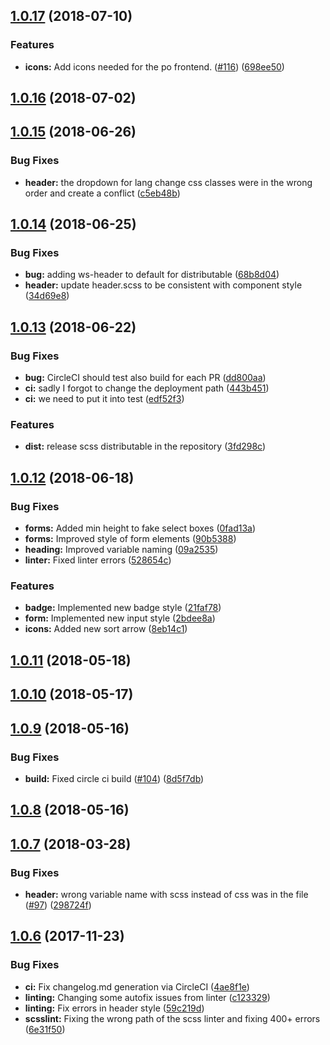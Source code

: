 <a name="1.0.17"></a>
## [1.0.17](https://github.com/fabric-design/scss/compare/1.0.16...1.0.17) (2018-07-10)


### Features

* **icons:** Add icons needed for the po frontend. ([#116](https://github.com/fabric-design/scss/issues/116)) ([698ee50](https://github.com/fabric-design/scss/commit/698ee50))



<a name="1.0.16"></a>
## [1.0.16](https://github.com/fabric-design/scss/compare/1.0.15...1.0.16) (2018-07-02)



<a name="1.0.15"></a>
## [1.0.15](https://github.com/fabric-design/scss/compare/1.0.14...1.0.15) (2018-06-26)


### Bug Fixes

* **header:** the dropdown for lang change css classes were in the wrong order and create a conflict ([c5eb48b](https://github.com/fabric-design/scss/commit/c5eb48b))



<a name="1.0.14"></a>
## [1.0.14](https://github.com/fabric-design/scss/compare/1.0.13...1.0.14) (2018-06-25)


### Bug Fixes

* **bug:** adding ws-header to default for distributable ([68b8d04](https://github.com/fabric-design/scss/commit/68b8d04))
* **header:** update header.scss to be consistent with component style ([34d69e8](https://github.com/fabric-design/scss/commit/34d69e8))



<a name="1.0.13"></a>
## [1.0.13](https://github.com/fabric-design/scss/compare/1.0.12...1.0.13) (2018-06-22)


### Bug Fixes

* **bug:** CircleCI should test also build for each PR ([dd800aa](https://github.com/fabric-design/scss/commit/dd800aa))
* **ci:** sadly I forgot to change the deployment path ([443b451](https://github.com/fabric-design/scss/commit/443b451))
* **ci:** we need to put it into test ([edf52f3](https://github.com/fabric-design/scss/commit/edf52f3))


### Features

* **dist:** release scss distributable in the repository ([3fd298c](https://github.com/fabric-design/scss/commit/3fd298c))



<a name="1.0.12"></a>
## [1.0.12](https://github.com/fabric-design/scss/compare/1.0.11...1.0.12) (2018-06-18)


### Bug Fixes

* **forms:** Added min height to fake select boxes ([0fad13a](https://github.com/fabric-design/scss/commit/0fad13a))
* **forms:** Improved style of form elements ([90b5388](https://github.com/fabric-design/scss/commit/90b5388))
* **heading:** Improved variable naming ([09a2535](https://github.com/fabric-design/scss/commit/09a2535))
* **linter:** Fixed linter errors ([528654c](https://github.com/fabric-design/scss/commit/528654c))


### Features

* **badge:** Implemented new badge style ([21faf78](https://github.com/fabric-design/scss/commit/21faf78))
* **form:** Implemented new input style ([2bdee8a](https://github.com/fabric-design/scss/commit/2bdee8a))
* **icons:** Added new sort arrow ([8eb14c1](https://github.com/fabric-design/scss/commit/8eb14c1))



<a name="1.0.11"></a>
## [1.0.11](https://github.com/fabric-design/scss/compare/1.0.10...1.0.11) (2018-05-18)



<a name="1.0.10"></a>
## [1.0.10](https://github.com/fabric-design/scss/compare/1.0.9...1.0.10) (2018-05-17)



<a name="1.0.9"></a>
## [1.0.9](https://github.com/fabric-design/scss/compare/1.0.8...1.0.9) (2018-05-16)


### Bug Fixes

* **build:** Fixed circle ci build ([#104](https://github.com/fabric-design/scss/issues/104)) ([8d5f7db](https://github.com/fabric-design/scss/commit/8d5f7db))



<a name="1.0.8"></a>
## [1.0.8](https://github.com/fabric-design/scss/compare/1.0.7...1.0.8) (2018-05-16)



<a name="1.0.7"></a>
## [1.0.7](https://github.com/fabric-design/scss/compare/1.0.6...1.0.7) (2018-03-28)


### Bug Fixes

* **header:** wrong variable name with scss instead of css was in the file ([#97](https://github.com/fabric-design/scss/issues/97)) ([298724f](https://github.com/fabric-design/scss/commit/298724f))



<a name="1.0.6"></a>
## [1.0.6](https://github.com/fabric-design/scss/compare/1.0.5...1.0.6) (2017-11-23)


### Bug Fixes

* **ci:** Fix changelog.md generation via CircleCI ([4ae8f1e](https://github.com/fabric-design/scss/commit/4ae8f1e))
* **linting:** Changing some autofix issues from linter ([c123329](https://github.com/fabric-design/scss/commit/c123329))
* **linting:** Fix errors in header style ([59c219d](https://github.com/fabric-design/scss/commit/59c219d))
* **scsslint:** Fixing the wrong path of the scss linter and fixing 400+ errors ([6e31f50](https://github.com/fabric-design/scss/commit/6e31f50))




